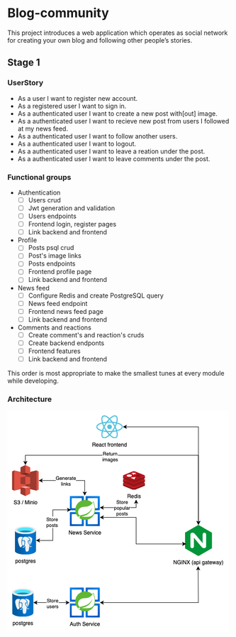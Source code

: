 # Blog-community
This project introduces a web application which operates as social network for creating your own blog and following other people’s stories. 

## Stage 1

### UserStory

  - As a user I want to register new account.
  - As a registered user I want to sign in.
  - As a authenticated user I want to create a new post with[out] image.
  - As a authenticated user I want to recieve new post from users I followed at my news feed.
  - As a authenticated user I want to follow another users.
  - As a authenticated user I want to logout.
  - As a authenticated user I want to leave a reation under the post.
  - As a authenticated user I want to leave comments under the post.

### Functional groups

  - Authentication
      - [ ] Users crud
      - [ ] Jwt generation and validation
      - [ ] Users endpoints
      - [ ] Frontend login, register pages
      - [ ] Link backend and frontend
  - Profile
      - [ ] Posts psql crud
      - [ ] Post's image links
      - [ ] Posts endpoints
      - [ ] Frontend profile page
      - [ ] Link backend and frontend
  - News feed
      - [ ] Configure Redis and create PostgreSQL query
      - [ ] News feed endpoint
      - [ ] Frontend news feed page
      - [ ] Link backend and frontend
  - Comments and reactions
      - [ ] Create comment's and reaction's cruds
      - [ ] Create backend endponts
      - [ ] Frontend features
      - [ ] Link backend and frontend

This order is most appropriate to make the smallest tunes at every module while developing.

### Architecture

![Architecture. Every instance is containerized in Docker](/docs/architecture.png)
